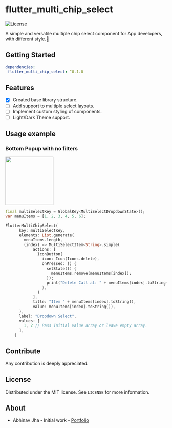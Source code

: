 # flutter_multi_chip_select

[![License][license-image]][license-url] 

A simple and versatile multiple chip select component for App developers, with different style.🚀

## Getting Started

```yaml
dependencies:
 flutter_multi_chip_select: ^0.1.0
```

## Features

- [x] Created base library structure.
- [ ] Add support to multiple select layouts.
- [ ] Implement custom styling of components.
- [ ] Light/Dark Theme  support.

## Usage example

### Bottom Popup with no filters
<img src="https://github.com/thepolyglots/resources/blob/master/packages/multiple_chip_select/simple_select.gif?raw=true" width="150px">

```dart
final multiSelectKey = GlobalKey<MultiSelectDropdownState>();
var menuItems = [1, 2, 3, 4, 5, 6];

FlutterMultiChipSelect(
      key: multiSelectKey,
      elements: List.generate(
        menuItems.length,
        (index) => MultiSelectItem<String>.simple(
            actions: [
              IconButton(
                icon: Icon(Icons.delete),
                onPressed: () {
                  setState(() {
                    menuItems.remove(menuItems[index]);
                  });
                  print("Delete Call at: " + menuItems[index].toString());
                },
              )
            ],
            title: "Item " + menuItems[index].toString(),
            value: menuItems[index].toString()),
      ),
      label: "Dropdown Select",
      values: [
        1, 2 // Pass Initial value array or leave empty array.
      ],
    )
```

## Contribute

Any contribution is deeply appreciated.

## License

Distributed under the MIT license. See ``LICENSE`` for more information.

## About

- Abhinav Jha - Initial work - [Portfolio](https://github.com/abhinav2127)

[license-image]: https://img.shields.io/badge/License-MIT-blue.svg
[license-url]: LICENSE
